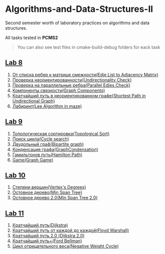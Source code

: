 # Algorithms-and-Data-Structures-II
Second semester worth of laboratory practices on algorithms and data structures.

All tasks tested in **PCMS2** 
>You can also see test files in cmake-build-debug folders for eack task

## [Lab 8](http://neerc.ifmo.ru/teaching/disalgo/problems/problems8.pdf)
1. [От списка ребер к матрице смежности(Edje List to Adjacency Matrix)](https://github.com/nazzrrg/Algorithms-and-Data-Structures-II/blob/master/Algorithms%20and%20Data%20Structures/lab8/Task%201/main.cpp)
2. [Проверка неориентированности(Undirectionality Check)](https://github.com/nazzrrg/Algorithms-and-Data-Structures-II/blob/master/Algorithms%20and%20Data%20Structures/lab8/Task%202/main.cpp)
3. [Проверка на параллельные ребра(Parallel Edjes Check)](https://github.com/nazzrrg/Algorithms-and-Data-Structures-II/blob/master/Algorithms%20and%20Data%20Structures/lab8/Task%203/main.cpp)
4. [Компоненты связности(Graph Components)](https://github.com/nazzrrg/Algorithms-and-Data-Structures-II/blob/master/Algorithms%20and%20Data%20Structures/lab8/Task%204/main.cpp)
5. [Кратчайший путь в неориентированном графе(Shortest Path in Undirectional Graph)](https://github.com/nazzrrg/Algorithms-and-Data-Structures-II/blob/master/Algorithms%20and%20Data%20Structures/lab8/Task%205/main.cpp)
6. [Лабиринт(Lee Algorithm in maze)](https://github.com/nazzrrg/Algorithms-and-Data-Structures-II/blob/master/Algorithms%20and%20Data%20Structures/lab8/Task%206/main.cpp)

## [Lab 9](http://neerc.ifmo.ru/teaching/disalgo/problems/problems9.pdf)
1. [Топологическая сортировка(Topological Sort)](https://github.com/nazzrrg/Algorithms-and-Data-Structures-II/blob/master/Algorithms%20and%20Data%20Structures/lab9/Task%201/main.cpp)
2. [Поиск цикла(Cycle search)](https://github.com/nazzrrg/Algorithms-and-Data-Structures-II/blob/master/Algorithms%20and%20Data%20Structures/lab9/Task%202/main.cpp)
3. [Двудольный граф(Bipartite graph)](https://github.com/nazzrrg/Algorithms-and-Data-Structures-II/blob/master/Algorithms%20and%20Data%20Structures/lab9/Task%203/main.cpp)
4. [Конденсация графа(GraphCondensation)](https://github.com/nazzrrg/Algorithms-and-Data-Structures-II/blob/master/Algorithms%20and%20Data%20Structures/lab9/Task%204/main.cpp)
5. [Гамильтонов путь(Hamilton Path)](https://github.com/nazzrrg/Algorithms-and-Data-Structures-II/blob/master/Algorithms%20and%20Data%20Structures/lab9/Task%205/main.cpp)
6. [Game(Graph Game)](https://github.com/nazzrrg/Algorithms-and-Data-Structures-II/blob/master/Algorithms%20and%20Data%20Structures/lab9/Task%206/main.cpp)

## [Lab 10](http://neerc.ifmo.ru/teaching/disalgo/problems/problems10.pdf)
1. [Степени вершин(Vertex's Degrees)](https://github.com/nazzrrg/Algorithms-and-Data-Structures-II/blob/master/Algorithms%20and%20Data%20Structures/lab10/Task%201/main.cpp)
2. [Остовное дерево(Min Span Tree)](https://github.com/nazzrrg/Algorithms-and-Data-Structures-II/blob/master/Algorithms%20and%20Data%20Structures/lab10/Task%202/main.cpp)
3. [Остовное дерево 2.0(Min Span Tree 2.0)](https://github.com/nazzrrg/Algorithms-and-Data-Structures-II/blob/master/Algorithms%20and%20Data%20Structures/lab10/Task%203/main.cpp)

## [Lab 11](http://neerc.ifmo.ru/teaching/disalgo/problems/problems11.pdf)
1. [Кратчайший путь(Dijkstra)](https://github.com/nazzrrg/Algorithms-and-Data-Structures-II/blob/master/Algorithms%20and%20Data%20Structures/lab11/Task%201/main.cpp)
2. [Кратчайший путь от каждой до каждой(Floyd Warshall)](https://github.com/nazzrrg/Algorithms-and-Data-Structures-II/blob/master/Algorithms%20and%20Data%20Structures/lab11/Task%202/main.cpp)
3. [Кратчайший путь 2.0 (Dijkstra 2.0)](https://github.com/nazzrrg/Algorithms-and-Data-Structures-II/blob/master/Algorithms%20and%20Data%20Structures/lab11/Task%203/main.cpp)
4. [Кратчайший путь+(Ford Bellman)](https://github.com/nazzrrg/Algorithms-and-Data-Structures-II/blob/master/Algorithms%20and%20Data%20Structures/lab11/Task%204/main.cpp)
5. [Цикл отрицательного веса(Negative Weight Cycle)](https://github.com/nazzrrg/Algorithms-and-Data-Structures-II/blob/master/Algorithms%20and%20Data%20Structures/lab11/Task%205/main.cpp)
